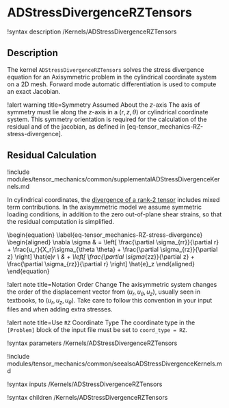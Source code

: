 # ADStressDivergenceRZTensors

!syntax description /Kernels/ADStressDivergenceRZTensors<RESIDUAL>

## Description

The kernel `ADStressDivergenceRZTensors` solves the stress divergence equation
for an Axisymmetric problem in the cylindrical coordinate system on a 2D mesh.
Forward mode automatic differentiation is used to compute an exact Jacobian.

!alert warning title=Symmetry Assumed About the $z$-axis
The axis of symmetry must lie along the $z$-axis in a $\left(r, z, \theta \right)$
or cylindrical coordinate system. This symmetry orientation is required for the
calculation of the residual and of the jacobian, as defined in [eq-tensor_mechanics-RZ-stress-divergence].

## Residual Calculation

!include modules/tensor_mechanics/common/supplementalADStressDivergenceKernels.md

In cylindrical coordinates, the [divergence of a rank-2 tensor](https://en.wikipedia.org/wiki/Tensor_derivative_%28continuum_mechanics%29#Cylindrical_polar_coordinates_2)
includes mixed term contributions.  In the axisymmetric model we assume
symmetric loading conditions, in addition to the zero out-of-plane shear
strains, so that the residual computation is simplified.

\begin{equation}
  \label{eq-tensor_mechanics-RZ-stress-divergence}
  \begin{aligned}
  \nabla \sigma  & = \left[ \frac{\partial \sigma_{rr}}{\partial r} + \frac{u_r}{X_r}\sigma_{\theta \theta} + \frac{\partial \sigma_{rz}}{\partial z} \right] \hat{e}_r \\
   & + \left[ \frac{\partial \sigma_{zz}}{\partial z} + \frac{\partial \sigma_{rz}}{\partial r}    \right] \hat{e}_z
  \end{aligned}
\end{equation}

!alert note title=Notation Order Change
The axisymmetric system changes the order of the displacement vector from $(u_r, u_{\theta}, u_z)$,
usually seen in textbooks, to $(u_r, u_z, u_{\theta})$. Take care to follow this convention in your
input files and when adding extra stresses.

!alert note title=Use `RZ` Coordinate Type
The coordinate type in the `[Problem]` block of the input file must be set to
`coord_type = RZ`.

!syntax parameters /Kernels/ADStressDivergenceRZTensors<RESIDUAL>

!include modules/tensor_mechanics/common/seealsoADStressDivergenceKernels.md

!syntax inputs /Kernels/ADStressDivergenceRZTensors<RESIDUAL>

!syntax children /Kernels/ADStressDivergenceRZTensors<RESIDUAL>
